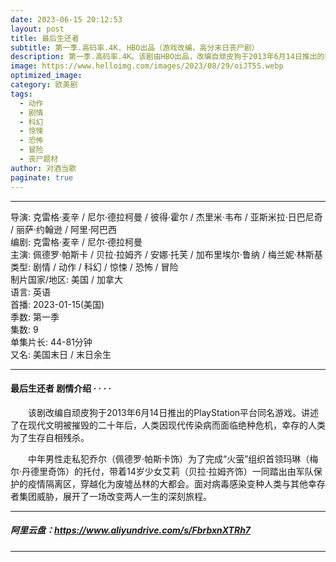 ```yaml
---
date: 2023-06-15 20:12:53
layout: post
title: 最后生还者
subtitle: 第一季.高码率.4K. HBO出品（游戏改编，高分末日丧尸剧）
description: 第一季.高码率.4K。该剧由HBO出品，改编自顽皮狗于2013年6月14日推出的PlayStation平台同名游戏。讲述了在现代文明被摧毁的二十年后，人类因现代传染病而面临绝种危机，幸存的人类为了生存自相残杀...
image: https://www.helloimg.com/images/2023/08/29/oiJT5S.webp
optimized_image: 
category: 欧美剧
tags:
  - 动作
  - 剧情
  - 科幻
  - 惊悚
  - 恐怖
  - 冒险
  - 丧尸题材
author: 对酒当歌
paginate: true
---
```


---

导演: 克雷格·麦辛 / 尼尔·德拉柯曼 / 彼得·霍尔 / 杰里米·韦布 / 亚斯米拉·日巴尼奇  
/ 丽萨·约翰逊 / 阿里·阿巴西  
编剧: 克雷格·麦辛 / 尼尔·德拉柯曼  
主演: 佩德罗·帕斯卡 / 贝拉·拉姆齐 / 安娜·托芙 / 加布里埃尔·鲁纳 / 梅兰妮·林斯基  
类型: 剧情 / 动作 / 科幻 / 惊悚 / 恐怖 / 冒险  
制片国家/地区: 美国 / 加拿大  
语言: 英语  
首播: 2023-01-15(美国)  
季数: 第一季  
集数: 9  
单集片长: 44-81分钟  
又名: 美国末日 / 末日余生  

---

#### 最后生还者 剧情介绍 · · · ·

　　该剧改编自顽皮狗于2013年6月14日推出的PlayStation平台同名游戏。讲述了在现代文明被摧毁的二十年后，人类因现代传染病而面临绝种危机，幸存的人类为了生存自相残杀。

　　中年男性走私犯乔尔（佩德罗·帕斯卡饰）为了完成“火萤”组织首领玛琳（梅尔·丹德里奇饰）的托付，带着14岁少女艾莉（贝拉·拉姆齐饰）一同踏出由军队保护的疫情隔离区，穿越化为废墟丛林的大都会。面对病毒感染变种人类与其他幸存者集团威胁，展开了一场改变两人一生的深刻旅程。

---

##### 阿里云盘：<https://www.aliyundrive.com/s/FbrbxnXTRh7>

---
